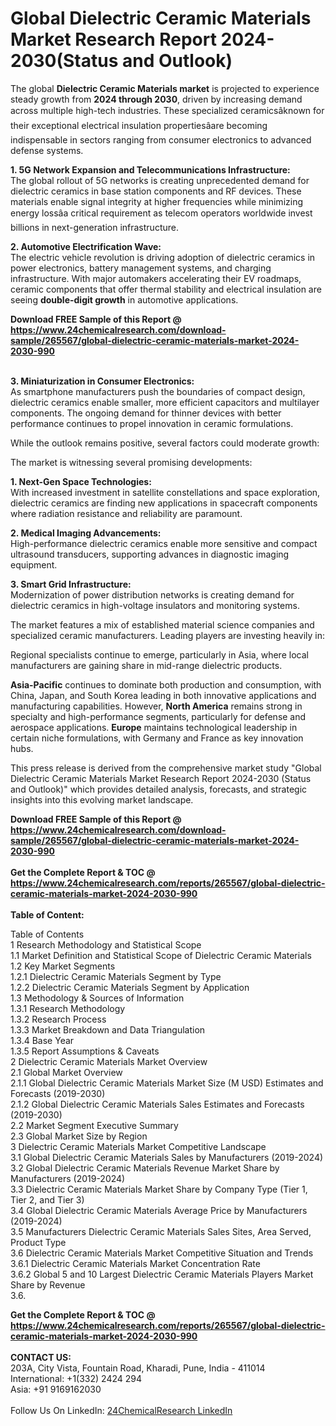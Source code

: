 <h1>Global Dielectric Ceramic Materials Market Research Report 2024-2030(Status and Outlook)</h1><p>The global <strong>Dielectric Ceramic Materials market</strong> is projected to experience steady growth from <strong>2024 through 2030</strong>, driven by increasing demand across multiple high-tech industries. These specialized ceramicsâknown for their exceptional electrical insulation propertiesâare becoming indispensable in sectors ranging from consumer electronics to advanced defense systems.</p><p><strong>1. 5G Network Expansion and Telecommunications Infrastructure:</strong><br>
The global rollout of 5G networks is creating unprecedented demand for dielectric ceramics in base station components and RF devices. These materials enable signal integrity at higher frequencies while minimizing energy lossâa critical requirement as telecom operators worldwide invest billions in next-generation infrastructure.</p><p><strong>2. Automotive Electrification Wave:</strong><br>
The electric vehicle revolution is driving adoption of dielectric ceramics in power electronics, battery management systems, and charging infrastructure. With major automakers accelerating their EV roadmaps, ceramic components that offer thermal stability and electrical insulation are seeing <strong>double-digit growth</strong> in automotive applications.</p><div><b>Download FREE Sample of this Report @ 
            <a href="https://www.24chemicalresearch.com/download-sample/265567/global-dielectric-ceramic-materials-market-2024-2030-990">
            https://www.24chemicalresearch.com/download-sample/265567/global-dielectric-ceramic-materials-market-2024-2030-990</a></b></div><br><p><strong>3. Miniaturization in Consumer Electronics:</strong><br>
As smartphone manufacturers push the boundaries of compact design, dielectric ceramics enable smaller, more efficient capacitors and multilayer components. The ongoing demand for thinner devices with better performance continues to propel innovation in ceramic formulations.</p><p>While the outlook remains positive, several factors could moderate growth:</p><p>The market is witnessing several promising developments:</p><p><strong>1. Next-Gen Space Technologies:</strong><br>
With increased investment in satellite constellations and space exploration, dielectric ceramics are finding new applications in spacecraft components where radiation resistance and reliability are paramount.</p><p><strong>2. Medical Imaging Advancements:</strong><br>
High-performance dielectric ceramics enable more sensitive and compact ultrasound transducers, supporting advances in diagnostic imaging equipment.</p><p><strong>3. Smart Grid Infrastructure:</strong><br>
Modernization of power distribution networks is creating demand for dielectric ceramics in high-voltage insulators and monitoring systems.</p><p>The market features a mix of established material science companies and specialized ceramic manufacturers. Leading players are investing heavily in:</p><p>Regional specialists continue to emerge, particularly in Asia, where local manufacturers are gaining share in mid-range dielectric products.</p><p><strong>Asia-Pacific</strong> continues to dominate both production and consumption, with China, Japan, and South Korea leading in both innovative applications and manufacturing capabilities. However, <strong>North America</strong> remains strong in specialty and high-performance segments, particularly for defense and aerospace applications. <strong>Europe</strong> maintains technological leadership in certain niche formulations, with Germany and France as key innovation hubs.</p><p>This press release is derived from the comprehensive market study "Global Dielectric Ceramic Materials Market Research Report 2024-2030 (Status and Outlook)" which provides detailed analysis, forecasts, and strategic insights into this evolving market landscape.</p><div><b>Download FREE Sample of this Report @ 
            <a href="https://www.24chemicalresearch.com/download-sample/265567/global-dielectric-ceramic-materials-market-2024-2030-990">
            https://www.24chemicalresearch.com/download-sample/265567/global-dielectric-ceramic-materials-market-2024-2030-990</a></b></div><br><div><b>Get the Complete Report & TOC @ 
            <a href="https://www.24chemicalresearch.com/reports/265567/global-dielectric-ceramic-materials-market-2024-2030-990">
            https://www.24chemicalresearch.com/reports/265567/global-dielectric-ceramic-materials-market-2024-2030-990</a></b></div><br>
            <b>Table of Content:</b><p>Table of Contents<br />
1 Research Methodology and Statistical Scope<br />
1.1 Market Definition and Statistical Scope of Dielectric Ceramic Materials<br />
1.2 Key Market Segments<br />
1.2.1 Dielectric Ceramic Materials Segment by Type<br />
1.2.2 Dielectric Ceramic Materials Segment by Application<br />
1.3 Methodology & Sources of Information<br />
1.3.1 Research Methodology<br />
1.3.2 Research Process<br />
1.3.3 Market Breakdown and Data Triangulation<br />
1.3.4 Base Year<br />
1.3.5 Report Assumptions & Caveats<br />
2 Dielectric Ceramic Materials Market Overview<br />
2.1 Global Market Overview<br />
2.1.1 Global Dielectric Ceramic Materials Market Size (M USD) Estimates and Forecasts (2019-2030)<br />
2.1.2 Global Dielectric Ceramic Materials Sales Estimates and Forecasts (2019-2030)<br />
2.2 Market Segment Executive Summary<br />
2.3 Global Market Size by Region<br />
3 Dielectric Ceramic Materials Market Competitive Landscape<br />
3.1 Global Dielectric Ceramic Materials Sales by Manufacturers (2019-2024)<br />
3.2 Global Dielectric Ceramic Materials Revenue Market Share by Manufacturers (2019-2024)<br />
3.3 Dielectric Ceramic Materials Market Share by Company Type (Tier 1, Tier 2, and Tier 3)<br />
3.4 Global Dielectric Ceramic Materials Average Price by Manufacturers (2019-2024)<br />
3.5 Manufacturers Dielectric Ceramic Materials Sales Sites, Area Served, Product Type<br />
3.6 Dielectric Ceramic Materials Market Competitive Situation and Trends<br />
3.6.1 Dielectric Ceramic Materials Market Concentration Rate<br />
3.6.2 Global 5 and 10 Largest Dielectric Ceramic Materials Players Market Share by Revenue<br />
3.6.</p><div><b>Get the Complete Report & TOC @ 
            <a href="https://www.24chemicalresearch.com/reports/265567/global-dielectric-ceramic-materials-market-2024-2030-990">
            https://www.24chemicalresearch.com/reports/265567/global-dielectric-ceramic-materials-market-2024-2030-990</a></b></div><br><b>CONTACT US:</b><br>
            203A, City Vista, Fountain Road, Kharadi, Pune, India - 411014<br>
            International: +1(332) 2424 294<br>
            Asia: +91 9169162030 <br><br>
            Follow Us On LinkedIn: <a href="https://www.linkedin.com/company/24chemicalresearch/">24ChemicalResearch LinkedIn</a>